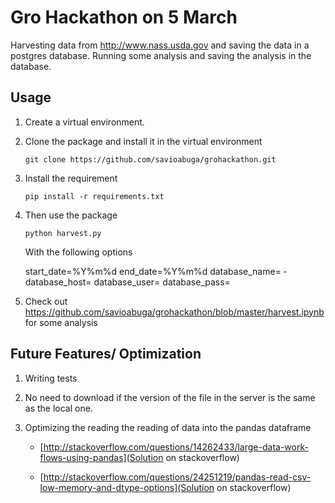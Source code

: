 Gro Hackathon on 5 March
====

Harvesting data from http://www.nass.usda.gov and saving the data in a postgres database.
Running some analysis and saving the analysis in the database.

Usage
---
1. Create a virtual environment.

2. Clone the package and install it in the virtual environment
    
    ```
    git clone https://github.com/savioabuga/grohackathon.git
    ```

3. Install the requirement

    ```
    pip install -r requirements.txt
    ```

4. Then use the package

    ```
    python harvest.py
    ```

   With the following options
   
   ­­start_date​=%Y­%m­%d
   ­­end_date​=%Y­%m­%d
   ­­database_name​=
   ­­database_host​=
   ­­database_user​=
   ­­database_pass​=

5. Check out https://github.com/savioabuga/grohackathon/blob/master/harvest.ipynb for some analysis

Future Features/ Optimization
---
1. Writing tests

2. No need to download if the version of the file in the server is the same as the local one.

3. Optimizing the reading the reading of data into the pandas dataframe

   + [http://stackoverflow.com/questions/14262433/large-data-work-flows-using-pandas](Solution on stackoverflow)
   
   + [http://stackoverflow.com/questions/24251219/pandas-read-csv-low-memory-and-dtype-options](Solution on stackoverflow)


   